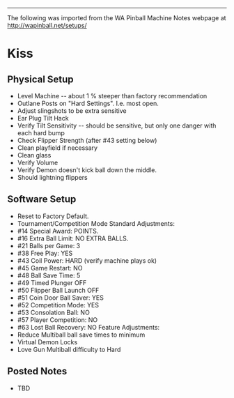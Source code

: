 ***
The following was imported from the WA Pinball Machine Notes webpage at http://wapinball.net/setups/
# Kiss
## Physical Setup
-   Level Machine -- about 1 % steeper than factory recommendation
-   Outlane Posts on "Hard Settings". I.e. most open.
-   Adjust slingshots to be extra sensitive
-   Ear Plug Tilt Hack
-   Verify Tilt Sensitivity -- should be sensitive, but only one danger with each hard bump
-   Check Flipper Strength (after #43 setting below)
-   Clean playfield if necessary
-   Clean glass
-   Verify Volume
-   Verify Demon doesn't kick ball down the middle.
-   Should lightning flippers
## Software Setup
-   Reset to Factory Default.
-   Tournament/Competition Mode
Standard Adjustments:
-   #14 Special Award: POINTS.
-   #16 Extra Ball Limit: NO EXTRA BALLS.
-   #21 Balls per Game: 3
-   #38 Free Play: YES
-   #43 Coil Power: HARD (verify machine plays ok)
-   #45 Game Restart: NO
-   #48 Ball Save Time: 5
-   #49 Timed Plunger OFF
-   #50 Flipper Ball Launch OFF
-   #51 Coin Door Ball Saver: YES
-   #52 Competition Mode: YES
-   #53 Consolation Ball: NO
-   #57 Player Competition: NO
-   #63 Lost Ball Recovery: NO
Feature Adjustments:
-   Reduce Multiball ball save times to minimum
-   Virtual Demon Locks
-   Love Gun Multiball difficulty to Hard
## Posted Notes
-   TBD
